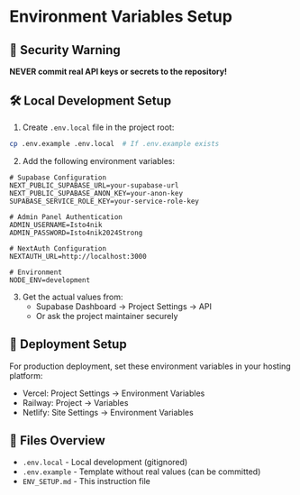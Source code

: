 # Environment Variables Setup

## 🔐 Security Warning
**NEVER commit real API keys or secrets to the repository!**

## 🛠️ Local Development Setup

1. Create `.env.local` file in the project root:
```bash
cp .env.example .env.local  # If .env.example exists
```

2. Add the following environment variables:
```env
# Supabase Configuration
NEXT_PUBLIC_SUPABASE_URL=your-supabase-url
NEXT_PUBLIC_SUPABASE_ANON_KEY=your-anon-key
SUPABASE_SERVICE_ROLE_KEY=your-service-role-key

# Admin Panel Authentication
ADMIN_USERNAME=Isto4nik
ADMIN_PASSWORD=Isto4nik2024Strong

# NextAuth Configuration  
NEXTAUTH_URL=http://localhost:3000

# Environment
NODE_ENV=development
```

3. Get the actual values from:
   - Supabase Dashboard → Project Settings → API
   - Or ask the project maintainer securely

## 🚀 Deployment Setup

For production deployment, set these environment variables in your hosting platform:
- Vercel: Project Settings → Environment Variables
- Railway: Project → Variables
- Netlify: Site Settings → Environment Variables

## 📁 Files Overview

- `.env.local` - Local development (gitignored)
- `.env.example` - Template without real values (can be committed)
- `ENV_SETUP.md` - This instruction file
